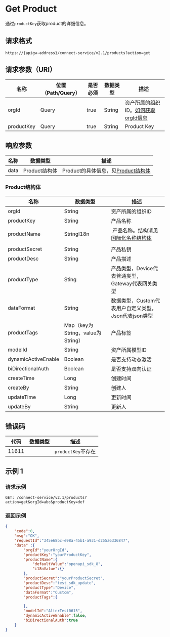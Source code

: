 # Get Product

通过`productKey`获取product的详细信息。

## 请求格式

```
https://{apigw-address}/connect-service/v2.1/products?action=get
```

## 请求参数（URI）

| 名称          | 位置（Path/Query） | 是否必须 | 数据类型 | 描述      |
|---------------|------------------|----------|-----------|--------------|
| orgId         | Query            | true     | String    | 资产所属的组织ID。[如何获取orgId信息](/docs/api/zh_CN/latest/api_faqs#id-orgid-orgid)                |
| productKey        | Query            | true    | String    | Product Key|


## 响应参数

| 名称| 数据类型 | 描述         |
|-------------|-----------------------------------|-----------------------------|
| data| Product结构体                           | Product的具体信息，见[Product结构体](/docs/api/zh_CN/latest/connect/get_product.html#product-productstruc)                |


### Product结构体<productstruc>

| 名称  |  数据类型      | 描述               |
|-------|-------|---------------------------|
| orgId |  String | 资产所属的组织ID |
| productKey          | String| 产品名称                                             |
| productName         | StringI18n |  产品名称。结构请见[国际化名称结构体](/docs/api/zh_CN/latest/api_faqs.html#id3)
                                            |
| productSecret       | String                          | 产品私钥                                             |
| productDesc         | String                          | 产品描述                                             |
| productType         | Sting                           | 产品类型，Device代表普通类型，Gateway代表网关类型    |
| dataFormat         | String                          | 数据类型，Custom代表用户自定义类型，Json代表json类型 |
| productTags         | Map（key为String，value为String） | 产品标签                                             |
| modelId             | String                          | 资产所属模型ID|
| dynamicActiveEnable | Boolean                         | 是否支持动态激活                                     |
| biDirectionalAuth   | Boolean                         | 是否支持双向认证                                     |
| createTime      | Long                            | 创建时间                                             |
| createBy        | String                          | 创建人                                               |
| updateTime       | Long                            | 更新时间                                             |
| updateBy       | String                          | 更新人                                               |

## 错误码

| 代码  | 数据类型 | 描述 |
|------------|----------------|-------------------|
| 11611 |                | `productKey`不存在 |




## 示例 1

### 请求示例

```
GET: /connect-service/v2.1/products?action=get&orgId=abc&productKey=def
```

### 返回示例

```json
{
	"code":0,
	"msg":"OK",
	"requestId":"345e68bc-e98a-45b1-a931-d255a6336847",
	"data" :{
		"orgId":"yourOrgId",
		"productKey":"yourProductKey",
		"productName":{
			"defaultValue":"openapi_sdk_8",
			"i18nValue":{}
		},
		"productSecret":"yourProductSecret",
		"productDesc":"test_sdk_update",
		"productType":"Device",
		"dataFormat":"Custom",
		"productTags":{

		},
		"modelId":"AlterTest0615",
		"dynamicActiveEnable":false,
		"biDirectionalAuth":true
	}
}
```

